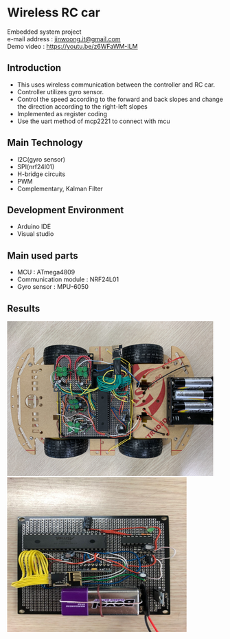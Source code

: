 # Wireless RC car
Embedded system project    
e-mail address : jinwoong.it@gmail.com  
Demo video : https://youtu.be/z6WFaWM-ILM  

## Introduction
- This uses wireless communication between the controller and RC car.  
- Controller utilizes gyro sensor.  
- Control the speed according to the forward and back slopes and change the direction according to the right-left slopes  
- Implemented as register coding  
- Use the uart method of mcp2221 to connect with mcu
## Main Technology
- I2C(gyro sensor)  
- SPI(nrf24l01)  
- H-bridge circuits  
- PWM  
- Complementary, Kalman Filter  

## Development Environment
- Arduino IDE  
- Visual studio  

## Main used parts
- MCU : ATmega4809  
- Communication module : NRF24L01  
- Gyro sensor : MPU-6050  

## Results
![rccar](./img/rccar.png)
![controller](./img/controller.png)